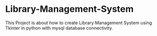 # Library-Management-System
This Project is about how to create Library Management System using Tkinter in python with mysql database connectivity.

